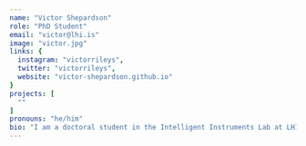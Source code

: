 ```yaml
---
name: "Victor Shepardson"
role: "PhD Student"
email: "victor@lhi.is"
image: "victor.jpg"
links: {
  instagram: "victorrileys",
  twitter: "victorrileys",
  website: "victor-shepardson.github.io"
}
projects: [
  ""
]
pronouns: "he/him"
bio: "I am a doctoral student in the Intelligent Instruments Lab at LHI. Previously I worked on neural models of speech as a machine learning engineer and data scientist. Before that I was an MA student in Digital Musics at Dartmouth College and and BA student in Computer Science at the University of Virginia. My interests include machine learning, artificial intelligence, generative art, audiovisual music and improvisation. My current project involves building an AI augmented looping instrument and asking what AI means to people, anyway."
---
```


